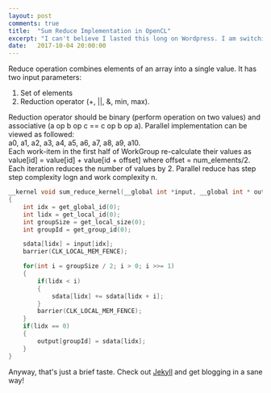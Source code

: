 ```yaml
---
layout: post
comments: true
title:  "Sum Reduce Implementation in OpenCL"
excerpt: "I can't believe I lasted this long on Wordpress. I am switching permanently to Jekyll for hosting my blog, and so should you :) Details inside."
date:   2017-10-04 20:00:00
---
```


Reduce operation combines elements of an array into a single value.
It has two input parameters:  
1. Set of elements  
2. Reduction operator (+, ||, &, min, max).  

Reduction operator should be binary (perform operation on two values) and associative (a op b op c == c op b op a). 
Parallel implementation can be viewed as followed:  
a0, a1, a2, a3, a4, a5, a6, a7, a8, a9, a10.  
Each work-item in the first half of WorkGroup re-calculate their values as value[id] = value[id] + value[id + offset]
where offset = num_elements/2. Each iteration reduces the number of values by 2.
Parallel reduce has step step complexity logn and work complexity n. 

```C
__kernel void sum_reduce_kernel(__global int *input, __global int * output, __local int *sdata)
{
    int idx = get_global_id(0);
    int lidx = get_local_id(0);
    int groupSize = get_local_size(0);
    int groupId = get_group_id(0);

    sdata[lidx] = input[idx];
    barrier(CLK_LOCAL_MEM_FENCE);

    for(int i = groupSize / 2; i > 0; i >>= 1)
    {
        if(lidx < i)
        {
            sdata[lidx] += sdata[lidx + i];
        }
        barrier(CLK_LOCAL_MEM_FENCE);
    }
    if(lidx == 0)
    {
        output[groupId] = sdata[lidx];
    }
}
```

Anyway, that's just a brief taste. Check out [Jekyll](http://jekyllrb.com/) and get blogging in a sane way!


